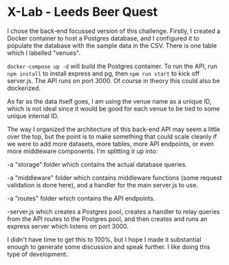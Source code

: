 # X-Lab - Leeds Beer Quest

I chose the back-end focussed version of this challenge. Firstly, I created a Docker container to host a Postgres database, and I configured it to populate the database with the sample data in the CSV. There is one table which I labelled "venues".

`docker-compose up -d` will build the Postgres container. To run the API, run `npm install` to install express and pg, then `npm run start` to kick off server.js. The API runs on port 3000. Of course in theory this could also be dockerized.

As far as the data itself goes, I am using the venue name as a unique ID, which is not ideal since it would be good for each venue to be tied to some unique internal ID.

The way I organized the architecture of this back-end API may seem a little over the top, but the point is to make something that could scale cleanly if we were to add more datasets, more tables, more API endpoints, or even more middleware components. I'm splitting it up into:

-a "storage" folder which contains the actual database queries.

-a "middleware" folder which contains middleware functions (some request validation is done here), and a handler for the main server.js to use.

-a "routes" folder which contains the API endpoints.

-server.js which creates a Postgres pool, creates a handler to relay queries from the API routes to the Postgres pool, and then creates and runs an express server which listens on port 3000.

I didn't have time to get this to 100%, but I hope I made it substantial enough to generate some discussion and speak further. I like doing this type of development.
